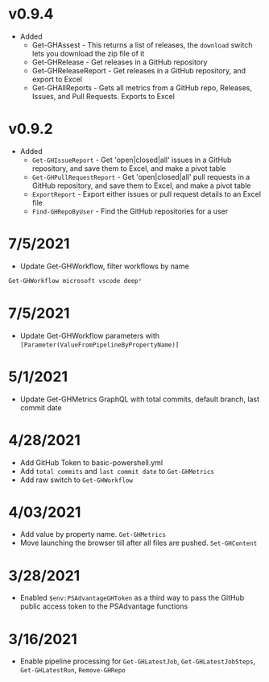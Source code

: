 # v0.9.4
- Added 
    - Get-GHAssest - This returns a list of releases, the `download` switch lets you download the zip file of it
    - Get-GHRelease - Get releases in a GitHub repository
    - Get-GHReleaseReport - Get releases in a GitHub repository, and export to Excel
    - Get-GHAllReports - Gets all metrics from a GitHub repo, Releases, Issues, and Pull Requests. Exports to Excel

# v0.9.2

- Added 
    - `Get-GHIssueReport` - Get 'open|closed|all' issues in a GitHub repository, and save them to Excel, and make a pivot table
    - `Get-GHPullRequestReport` - Get 'open|closed|all' pull requests in a GitHub repository, and save them to Excel, and make a pivot table
    - `ExportReport` - Export either issues or pull request details to an Excel file
    - `Find-GHRepoByUser` - Find the GitHub repositories for a user

# 7/5/2021

- Update Get-GHWorkflow, filter workflows by name

```powershell
Get-GHWorkflow microsoft vscode deep*
```

# 7/5/2021

- Update Get-GHWorkflow parameters with `[Parameter(ValueFromPipelineByPropertyName)]`

# 5/1/2021

- Update Get-GHMetrics GraphQL with total commits, default branch, last commit date

# 4/28/2021

- Add GitHub Token to basic-powershell.yml
- Add `total commits` and `last commit date` to `Get-GHMetrics`
- Add raw switch to `Get-GHWorkflow`

# 4/03/2021

- Add value by property name. `Get-GHMetrics`
- Move launching the browser till after all files are pushed. `Set-GHContent`

# 3/28/2021

- Enabled `$env:PSAdvantageGHToken` as a third way to pass the GitHub public access token to the PSAdvantage functions

# 3/16/2021

- Enable pipeline processing for `Get-GHLatestJob`, `Get-GHLatestJobSteps`, `Get-GHLatestRun`, `Remove-GHRepo`
